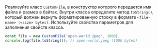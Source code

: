 
Реализуйте класс `CustomFile`, в конструктор которого передается имя файла и размер в байтах. Внутри класса определите метод `toString()`, который должен вернуть форматированную строку в формате `<file-name> (<size> bytes)`. Используйте свойства параметров для заполнения свойств класса.

```typescript
const file = new CustomFile('open-world.jpeg', 1000);
console.log(file.toString()); // open-world.jpeg (1000 bytes)
```
